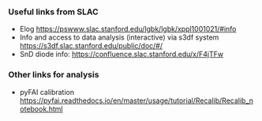 ### Useful links from SLAC

* Elog https://pswww.slac.stanford.edu/lgbk/lgbk/xppl1001021/#info
* Info and access to data analysis (interactive) via s3df system https://s3df.slac.stanford.edu/public/doc/#/
* SnD diode info: https://confluence.slac.stanford.edu/x/F4jTFw


### Other links for analysis

* pyFAI calibration https://pyfai.readthedocs.io/en/master/usage/tutorial/Recalib/Recalib_notebook.html

